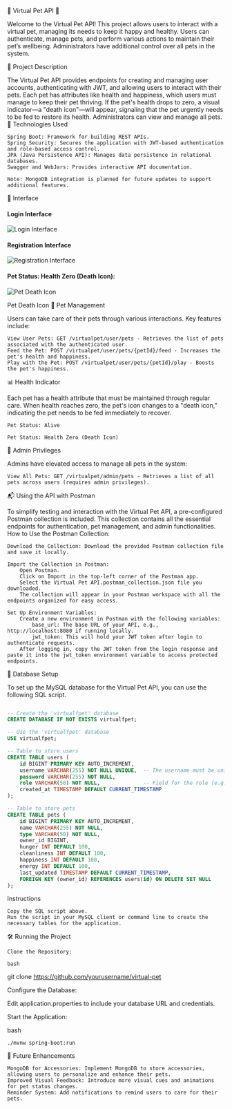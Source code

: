 🐾 Virtual Pet API 🐾

Welcome to the Virtual Pet API! This project allows users to interact with a virtual pet, managing its needs to keep it happy and healthy. Users can authenticate, manage pets, and perform various actions to maintain their pet’s wellbeing. Administrators have additional control over all pets in the system.


📜 Project Description

The Virtual Pet API provides endpoints for creating and managing user accounts, authenticating with JWT, and allowing users to interact with their pets. Each pet has attributes like health and happiness, which users must manage to keep their pet thriving. If the pet's health drops to zero, a visual indicator—a "death icon"—will appear, signaling that the pet urgently needs to be fed to restore its health. Administrators can view and manage all pets.
🚀 Technologies Used

    Spring Boot: Framework for building REST APIs.
    Spring Security: Secures the application with JWT-based authentication and role-based access control.
    JPA (Java Persistence API): Manages data persistence in relational databases.
    Swagger and WebJars: Provides interactive API documentation.

    Note: MongoDB integration is planned for future updates to support additional features.

🌈 Interface

#### Login Interface
![Login Interface](https://github.com/Dxmrt/Vpet/raw/master/src/main/java/com/virtualpet/vpet/VPet/images_git/loginvpet.png)

#### Registration Interface
![Registration Interface](https://github.com/Dxmrt/Vpet/raw/master/src/main/java/com/virtualpet/vpet/VPet/images_git/registervpet.png)

#### Pet Status: Health Zero (Death Icon):
![Pet Death Icon](https://github.com/Dxmrt/Vpet/raw/master/src/main/java/com/virtualpet/vpet/VPet/images_git/gambitamuerta.png)

Pet Death Icon
🐾 Pet Management

Users can take care of their pets through various interactions. Key features include:

    View User Pets: GET /virtualpet/user/pets - Retrieves the list of pets associated with the authenticated user.
    Feed the Pet: POST /virtualpet/user/pets/{petId}/feed - Increases the pet's health and happiness.
    Play with the Pet: POST /virtualpet/user/pets/{petId}/play - Boosts the pet's happiness.

📊 Health Indicator

Each pet has a health attribute that must be maintained through regular care. When health reaches zero, the pet's icon changes to a "death icon," indicating the pet needs to be fed immediately to recover.

    Pet Status: Alive

    Pet Status: Health Zero (Death Icon)

👑 Admin Privileges

Admins have elevated access to manage all pets in the system:

    View All Pets: GET /virtualpet/admin/pets - Retrieves a list of all pets across users (requires admin privileges).

📬 Using the API with Postman

To simplify testing and interaction with the Virtual Pet API, a pre-configured Postman collection is included. This collection contains all the essential endpoints for authentication, pet management, and admin functionalities.
How to Use the Postman Collection:

    Download the Collection: Download the provided Postman collection file and save it locally.

    Import the Collection in Postman:
        Open Postman.
        Click on Import in the top-left corner of the Postman app.
        Select the Virtual Pet API.postman_collection.json file you downloaded.
        The collection will appear in your Postman workspace with all the endpoints organized for easy access.

    Set Up Environment Variables:
        Create a new environment in Postman with the following variables:
            base_url: The base URL of your API, e.g., http://localhost:8080 if running locally.
            jwt_token: This will hold your JWT token after login to authenticate requests.
        After logging in, copy the JWT token from the login response and paste it into the jwt_token environment variable to access protected endpoints.

📄 Database Setup

To set up the MySQL database for the Virtual Pet API, you can use the following SQL script.

```sql

-- Create the 'virtualfpet' database
CREATE DATABASE IF NOT EXISTS virtualfpet;

-- Use the 'virtualfpet' database
USE virtualfpet;

-- Table to store users
CREATE TABLE users (
    id BIGINT PRIMARY KEY AUTO_INCREMENT,
    username VARCHAR(255) NOT NULL UNIQUE,  -- The username must be unique
    password VARCHAR(255) NOT NULL,
    role VARCHAR(50) NOT NULL,              -- Field for the role (e.g., ADMIN, USER)
    created_at TIMESTAMP DEFAULT CURRENT_TIMESTAMP
);

-- Table to store pets
CREATE TABLE pets (
    id BIGINT PRIMARY KEY AUTO_INCREMENT,
    name VARCHAR(255) NOT NULL,
    type VARCHAR(50) NOT NULL,
    owner_id BIGINT,
    hunger INT DEFAULT 100,
    cleanliness INT DEFAULT 100,
    happiness INT DEFAULT 100,
    energy INT DEFAULT 100,
    last_updated TIMESTAMP DEFAULT CURRENT_TIMESTAMP,
    FOREIGN KEY (owner_id) REFERENCES users(id) ON DELETE SET NULL
);
```

Instructions

    Copy the SQL script above.
    Run the script in your MySQL client or command line to create the necessary tables for the application.

🛠️ Running the Project

    Clone the Repository:

    bash

git clone https://github.com/yourusername/virtual-pet

Configure the Database:

Edit application.properties to include your database URL and credentials.

Start the Application:

bash

    ./mvnw spring-boot:run

📝 Future Enhancements

    MongoDB for Accessories: Implement MongoDB to store accessories, allowing users to personalize and enhance their pets.
    Improved Visual Feedback: Introduce more visual cues and animations for pet status changes.
    Reminder System: Add notifications to remind users to care for their pets.
